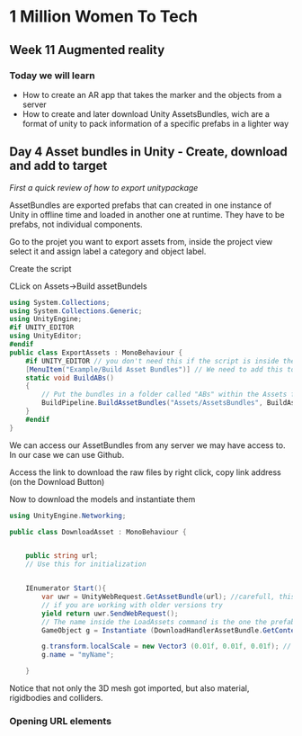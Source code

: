 
# 1 Million Women To Tech 

## Week 11 Augmented reality

### Today we will learn

* How to create an AR app that takes the marker and the objects from a server
* How to create and later download Unity AssetsBundles, wich are a format of unity to pack information of a specific prefabs in a lighter way

## Day 4 Asset bundles in Unity - Create, download and add to target

*First a quick review of how to export unitypackage*

AssetBundles are exported prefabs that can created in one instance of Unity in offline time and loaded in another one at runtime. They have to be prefabs, not individual components.



Go to the projet you want to export assets from, inside the project view select it and assign label a category and object label.



Create the script

CLick on Assets->Build assetBundels 

```csharp
using System.Collections;
using System.Collections.Generic;
using UnityEngine;
#if UNITY_EDITOR
using UnityEditor;
#endif
public class ExportAssets : MonoBehaviour {
	#if UNITY_EDITOR // you don't need this if the script is inside the "Editor" folder
	[MenuItem("Example/Build Asset Bundles")] // We need to add this to the menu.
	static void BuildABs()
	{
		// Put the bundles in a folder called "ABs" within the Assets folder.
		BuildPipeline.BuildAssetBundles("Assets/AssetsBundles", BuildAssetBundleOptions.None, BuildTarget.Android);
	}
	#endif
}
```
We can access our AssetBundles from any server we may have access to. In our case we can use Github.

Access the link to download the raw files by right click, copy link address (on the Download Button)


Now to download the models and instantiate them 
```csharp
using UnityEngine.Networking;

public class DownloadAsset : MonoBehaviour {


	public string url;
	// Use this for initialization


	IEnumerator Start(){
		var uwr = UnityWebRequest.GetAssetBundle(url); //carefull, this is diferent in each documentation
		// if you are working with older versions try 
		yield return uwr.SendWebRequest();
		// The name inside the LoadAssets command is the one the prefab had when I was created, not the labels
		GameObject g = Instantiate (DownloadHandlerAssetBundle.GetContent (uwr).LoadAsset ("PrefabName"), this.transform.position, this.transform.rotation,this.transform) as GameObject;

		g.transform.localScale = new Vector3 (0.01f, 0.01f, 0.01f); // This is optional, if your models come form tinkerCAD you may want to use this anyways
		g.name = "myName";

	}

```

Notice that not only the 3D mesh got imported, but also material, rigidbodies and colliders.


### Opening URL elements 





